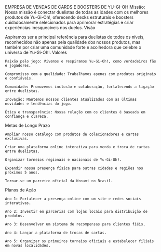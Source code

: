 EMPRESA DE VENDAS DE CARDS E BOOSTERS DE YU-GI-OH
Missão:
Nossa missão é conectar duelistas de todas as idades com os melhores produtos de Yu-Gi-Oh!, oferecendo decks estruturais e boosters cuidadosamente selecionados para aprimorar estratégias e criar experiências inesquecíveis nos duelos.
Visão

Aspiramos ser a principal referência para duelistas de todos os níveis, reconhecidos não apenas pela qualidade dos nossos produtos, mas também por criar uma comunidade forte e acolhedora que celebre o universo de Yu-Gi-Oh!.
Valores

    Paixão pelo jogo: Vivemos e respiramos Yu-Gi-Oh!, como verdadeiros fãs e jogadores.

    Compromisso com a qualidade: Trabalhamos apenas com produtos originais e confiáveis.

    Comunidade: Promovemos inclusão e colaboração, fortalecendo a ligação entre duelistas.

    Inovação: Mantemos nossos clientes atualizados com as últimas novidades e tendências do jogo.

    Ética e transparência: Nossa relação com os clientes é baseada em confiança e clareza.

Metas de Longo Prazo

    Ampliar nosso catálogo com produtos de colecionadores e cartas exclusivas.

    Criar uma plataforma online interativa para venda e troca de cartas entre duelistas.

    Organizar torneios regionais e nacionais de Yu-Gi-Oh!.

    Expandir nossa presença física para outras cidades e regiões nos próximos 5 anos.

    Tornar-se um parceiro oficial da Konami no Brasil.

Planos de Ação

    Ano 1: Fortalecer a presença online com um site e redes sociais interativas.

    Ano 2: Investir em parcerias com lojas locais para distribuição de produtos.

    Ano 3: Desenvolver um sistema de recompensas para clientes fiéis.

    Ano 4: Lançar a plataforma de trocas de cartas.

    Ano 5: Organizar os primeiros torneios oficiais e estabelecer filiais em novas localidades.
